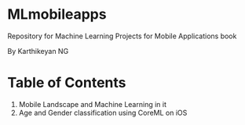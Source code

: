 # MLmobileapps
Repository for Machine Learning Projects for Mobile Applications book

By Karthikeyan NG

# Table of Contents
1. Mobile Landscape and Machine Learning in it
2. Age and Gender classification using CoreML on iOS
